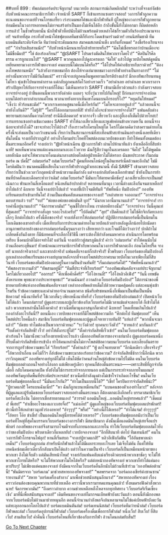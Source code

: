 ##บทที่ 899 : ทัพถล่มบอร์ดประจัญบาน!
บนเวยป๋อ
สถานการณ์เกิดพลิกผัน!
ระหว่างที่จางเย่งัดข้อกับหัวหน้าคณะกรรมาธิการกีฬา เจ้าหน้าที่ SARFT ก็เข้าแทรกแซงตรวจสอบ!
วงการกีฬาถูกความทะนงตนของจางเย่ยั่วจนโกรธเกรี้ยว เร่งระดมพลโค้ชและนักกีฬาทันที ผู้ใหญ่ของวงการกีฬาถูกหยาม ย่อมมีคนในวงการหลายคนไม่อาจแสร้งทำเป็นมองไม่เห็นได้อีก ถ้าถึงขั้นนี้ยังไม่ออกมา ก็ผิดต่อหลักการแล้ว! ในชั่วพริบตานั้น นักกีฬาตัวท็อปนับไม่ถ้วนพร้อมด้วยเหล่าโค้ชก็รวมตัวกันร้องประณามจางเย่! จนท้ายที่สุด กระทั่งหัวหน้าโค้ชฟุตบอลทีมชาติก็ยังกระโดดเข้ามาร่วมด้วย!
เทนนิสทีมชาติ
ทีมแบดมินตันระดับจังหวัด
ทีมว่ายน้ำระดับมณฑล
สมาคมสเกตน้ำแข็ง
มากันทั้งหมด!
“ลงชื่อร้องเรียนจางเย่!”
“กำเริบเสิบสานนัก!”
“กับหัวหน้าเฉียนนายก็กล้าท้าทายหรือ?”
“ฉันไม่เชื่อหรอกว่าบ้านเมืองจะไม่มีขื่อมีแป!”
“ใช่ ต้องร้องเรียน!”
“@SARFT โปรดเร่งตัดสินให้พวกเราโดยไว!”
“ศิลปินไร้ศีลธรรม ควรถูกแบนไป!”
“@SARFT พวกคุณลองไปดูละครตลก ‘จัดให้’ แล้วไปดูเวยป๋อโพสต์ดูหมิ่นเหยียดหยามวงการกีฬาของจางเย่ คนแบบนี้ไม่แบนได้หรือ?”
“ได้โปรดให้คำอธิบายกับเราด้วย!”
“ต้องลงโทษสถานหนัก”
“แล้วยังการขอขมาอีก ต้องให้จางเย่มาขอขมาวงการกีฬาอย่างเป็นทางการ!”
“ไม่อย่างนั้นพวกเราไม่มีวันลืมแน่!”
คราวนี้จางเย่ถูกคนอื่นพูดหยามเกียรติบ้างแล้ว!
มีกองทัพเกรียนทนดูไม่ไหว พุ่งเข้าไปหมายด่ากราด
แต่กลับถูกคนสกัดไว้อย่างรวดเร็ว “อย่าด่าเลย อย่าด่าเลย พวกเราอาจสร้างปัญหาให้กับอาจารย์จางเย่ก็ได้นะ ไม่เห็นเหรอว่า SARFT เข้ามามีเอี่ยวด้วยแล้ว กำลังตรวจสอบอาจารย์จางอยู่ ถ้าขืนตอนนี้พวกเรายังด่าต่อ เผลอๆ จะยิ่งวุ่นวายไปกันใหญ่! ปีก่อนอาจารย์จางปลดแบนได้อย่างยากลำบากแค่ไหน พวกนายยังอยากเห็นเขาโดนแบนอีกรอบรึไง?”
“หยุดกันให้หมด!”
“เซ็งว่ะ หัวร้อนชะมัด!”
“พวกเราเคยอดสูขนาดนี้เมื่อไหร่กัน!”
“โมโหจะตายอยู่แล้ว!”
“แล้วตอนนี้จะทำยังไงกันดี?”
“ไม่รู้สิ!”
“ใครก็ได้ออกมาบอกทีสิ! ทำยังไงถึงจะช่วยอาจารย์จางได้?”
แฟนคลับต่างพยายามสะกดกลั้นความโกรธ!
ฮาฉีฉีเดือดดาล!
พวกจางจั่ว เสี่ยวหวัง และอู่อี้เองก็เต็มไปด้วยโทสะ!
การแทรกแซงอย่างเข้มงวดของ SARFT ทำให้ฉางเสี่ยวเลี่ยงและหูเฟยค่อนข้างหวาดหวั่น ตอนนี้จางน้อยจะทำยังไงดี? เขาจะทำอะไรได้บ้าง?
เรื่องราวครึกโครมใหญ่โต ใครก็ไม่คาดคิดว่าสงครามด่าทอในครั้งนี้จะส่งผลเป็นวงกว้างขนาดนี้ เรียกว่าเป็นสถานการณ์ที่สะเทือนฟ้าสะท้านดินอย่างหนึ่งเลยทีเดียว
ทันใดนั้น จางเย่ก็ปรากฏตัว!
อย่างไรก็ตามประโยคที่โพสต์ลงบนเวยป๋อของเขา ก็ทำให้คนทั้งหมดต้องตื่นตระหนกอีกครั้ง!
จางเย่กว่า “@หัวหน้าเฉียน @วงการกีฬา ผ่านไปห้านาทีแล้ว ยังเหลืออีกยี่สิบห้านาที! พอเห็นพวกนายแต่ละคนออกมาเอะอะโวยวาย ฉันก็รู้สึกว่ามุกในละครตลก ‘จัดไป’ ไม่ได้พูดผิดเลยสักนิด แต่จะให้พวกนายโดนเด่นกลางสปอตไลต์อยู่ฝ่ายเดียวไม่ได้หรอก ฉันขอประกาศ เริ่มถล่มบอร์ด ณ บัดนี้!”
ถล่มบอร์ด?
ถล่มเว็บบอร์ด?
ผู้คนที่ออนไลน์อยู่ในอินเทอร์เน็ตล้วนตะลึงงัน!
ไม่มีใครคิดฝันว่า ขนาดคนมีชื่อเสียงในวงการกีฬาปรากฏตัวเยอะขนาดนี้ ทั้งมี SARFT เข้ามาตรวจสอบ เรียกว่าเป็นช่วงเวลาวิกฤตหน้าสิ่วหน้าขวานเต็มกำลัง แต่จางเย่กลับยังคงเลือกท้าชน! ซ้ำยังเป็นการท้าชนที่บ้าคลั่งและเดือดระห่ำกว่าเดิม! ถล่มเว็บบอร์ด? นี่มันกะให้ตายคามือชัดๆ!
ฉางเสี่ยวเลี่ยงจะเป็นลม!
เฉินกวง ฟ่านเหวินลี่เหงื่อแตก!
หนิงหลันอ้าปากค้าง!
หลายคนที่มามุง เวลานี้ต่างตะลึงกันจนตาเหลือก!
บ้าไปแล้ว!
ฉิบหาย วันนี้จางเย่บ้าไปแล้ว!
จางเย่ชี้เป้าโจมตีทันที “ทัพที่หนึ่ง ทีมปิงปอง!”
กองทัพเกรียนตบเท้าเข้ามาทันใด!
ล้วนเป็นแฟนคลับเดนตายของจางเย่!
“เหล่าสหาย จงออกมา!”
“อาจารย์จางมอบสารแล้ว รบ!”
“รบ!”
“พ่อของพ่อของพ่อมันสิ บุก!”
“ฉันรอเวลานี้มานานแล้ว!”
“อาจารย์จาง! เรารอคำนี้อยู่นานแล้ว!”
“จัดการพวกมัน!”
“คุณชี้ไปทางไหน เราต่อยตีทางนั้น!”
“อาจารย์จาง วันนี้คุณเท่ที่สุดเลย!”
“อาจารย์จางสั่งลุย รออะไรล่ะครับ!”
“ไปอัดมัน!”
“ลุย!”
เปิดศึกแล้ว!
ไม่ใช่ศึกจิกกัดทะเลาะเล็กๆ อีกต่อไปแล้ว ครั้งนี้คือของจริง!
จางเย่สั่งการให้ถล่มบอร์ด! ปฏิบัติการถล่มบอร์ดนี้เป็นนิยมในโลกเดิมของเขาอย่างยิ่ง เมื่อเทียบกับการประณามด่าทอในเวยป๋อแล้วอย่างหลังดูเล็กน้อยไปถนัดตา อานุภาพทำลายล้างของการถล่มบอร์ดนั้นรุนแรงกว่า เสียหายกว่า และโจมตีได้กว้างกว่า! ปกติถ้าไม่เกลียดชังกันถึงตาย ก็มีน้อยคนที่จะเลือกใช้วิธีนี้ เพราะต้องใช้กำลังคนมหาศาล ดำเนินการโดยพร้อมเพรียง ซึ่งคนปกติไม่อาจทำได้!
แต่วันนี้ จางเย่ก้าวสู่สมรภูมิแล้ว!
คำว่า ‘ถล่มบอร์ด’ ทำให้คนนับไม่ถ้วนเลือดระอุขึ้นมา!
หัวหน้าคณะกรรมาธิการกีฬากับพวกคนในวงการกีฬาตกตะลึง ก่อนโมโหปรี๊ด จางเย่! นายกล้าจริงเรอะ!
และเขากล้าจริง!
แฟนคลับจางเย่ก็กล้าจริง!!
ชั่วพริบตา เว็บบอร์ดของทีมปิงปองก็ถูกเหล่ากองทัพเกรียนของจางเย่บุกมาหลังจากที่จางเย่โพสต์ประกาศบนเวยป๋อในเวลาเพียงไม่กี่สิบวินาที เว็บบอร์ดของทีมปิงปองตกอยู่ในความปั่นป่วนทันที!
“เริ่มถล่มบอร์ดได้!”
“ทัพที่หนึ่งมาแล้ว!”
“ทัพสองรายงานตัว!”
“ทัพสามอยู่นี่!”
“ทีมสี่ประจำที่เรียบร้อย!”
“กองทัพแฟนคลับจางเย่ประจัญบาน! ใครไม่เกี่ยวถอยไป!”
“ออกรบ!”
“ศึกเพื่อศักดิ์ศรี!”
“ไอ้โง่หานลี่!”
“ไอ้โง่หลิวอีเฟิง!”
“วันนี้ เทพขัดสังหารเทพ พุทธะขวางประหารพุทธะ!”
“ตามฉันมา! กวาดล้างเว็บบอร์ดทีมปิงปอง!”
ใต้การนำของพี่ชายดาบยักษ์แห่งกองทัพแฟนคลับจางเย่ เหล่ากองทัพคล้ายเต็มไปด้วยความคลุ้มคลั่ง แต่ละคนพุ่งเข้าโรมรัน รัวข้อความขยะและคำด่าทอจำนวนมหาศาล ชนิดรีเฟรชหนหนึ่งก็เพิ่มมาเป็นพันเป็นหมื่นข้อความ!
หนึ่งนาทีครึ่ง!
ใช้เวลาสั้นๆ เพียงหนึ่งนาทีครึ่ง!
เว็บบอร์ดของทีมปิงปองล่มแล้ว!
เปิดหน้าเว็บไม่ได้แล้ว โดนถล่มราบ!
ผู้ดูแลระบบและผู้เกี่ยวข้องกับเว็บบอร์ดไม่มีเวลาแม้แต่จะตอบโต้ ก็เข้าไม่ได้แล้ว พวกเขาเหล่านั้นได้อึ้งตาค้าง!
ชาวเน็ตที่มามุงเอาสนุกก็ตาค้าง!
ฉิบหาย!
โหดเหี้ยมเกินไปแล้ว!
กองกำลังอะไรกันนี่!?
ตอนนี้เอง เวยป๋อของจางเย่ก็มีโพสต์ข้อความอีก “ศึกต่อไป ทีมฟุตบอล!”
เห็นโพสต์ประโยคนี้แล้ว สมาชิกเว็บบอร์ดทีมฟุตบอลและผู้ดูแลใจหายวาบทันที!
“แย่แล้ว!”
“พวกนั้นจะมาแล้ว!”
“บัดซบ ทำไมต้องเป็นพวกเราด้วยนะ”
“ระวังด้วย! ทุกคนระวังตัว!”
“ซวยแล้ว! มากันแล้ว!”
“รีบตั้งค่าจำกัดสิทธิ์! เร็ว! อย่าให้ตั้งกระทู้ได้!”
“ตั้งค่าจำกัดสิทธิ์เร็วเข้า!”
คนในเว็บบอร์ดทีมฟุตบอลต่างร้อนใจ ไม่มานั่งพะวงเรื่องขายหน้าอะไรแล้ว เมื่อกองทัพสังหารของจางเย่มาถึง ผู้ดูแลบอร์ดคนหนึ่งก็รีบตั้งค่าจำกัดสิทธิ์การเข้าถึง ทำให้คนเหล่านั้นไม่อาจโพสต์ข้อความบนเว็บบอร์ด และเลี่ยงอันตรายจากการถูกรัวข้อความขยะใส่
“เรียบร้อย!”
“ตั้งค่าแล้ว!”
“ฟู่ ตกใจแทบตาย”
“อีกนิดเดียว เสี่ยงจริงๆ!”
“ไอ้พวกป่าเถื่อน แค่ไม่กี่วิฯ ก็ส่งข้อความขยะมาสองร้อยกว่าข้อความ? ถ้าจำกัดสิทธิ์ช้ากว่านี้อีกนิด พวกเราวิกฤตแน่!”
กองทัพจางเย่บุกตีไม่ได้ เห็นได้ชัดว่าคนส่วนใหญ่ส่งข้อความไปไม่ติด
คนในเว็บบอร์ดทีมฟุตบอลต่างถอนใจอย่างโล่งอก
แต่เพียงครู่เดียว ทุกคนก็ต้องตื่นตระหนก——เพราะสิทธิ์ที่ถูกจำกัดเมื่อกี้ กลับโดนคนกดเปิด ทั้งยังไม่ใช่การกระทำจากภายนอก แต่เป็นการกระทำจากภายในแผนก!
กองทัพเริ่มบุกยึดพื้นที่ประหัตประหารต่อ!
ชาวเน็ตที่กำลังมุงต่างไม่เข้าใจว่าเกิดอะไรขึ้น!
คนในเว็บบอร์ดทีมฟุตบอลก็ผงะ!
“นี่มันอะไรกัน?”
“ทำไมเป็นแบบนี้ได้?”
“เชี่ย! ใครปิดการจำกัดสิทธิ์น่ะ?”
“ปู่ทวดแกสิ! ใครแบนฉันเนี่ย!”
“หา ฉันก็ถูกแบนเหมือนกัน!”
“แบนคนของตัวเองทำไมวะ!”
หลังจากที่ผู้ดูแลและผู้รับผิดชอบเว็บบอร์ดตรวจสอบอย่างตื่นตระหนก ก็ต้องตกตะลึงอีกครั้ง บรรดาสมาชิกเว็บบอร์ดก็ตะลึงงัน ไม่อยากเชื่อสายตาตนเอง!
“สวรรค์! แอดมินใหญ่...แอดมินใหญ่ทรยศแล้ว!”
“เช็ดแม่ง! พี่เฮย!”
“ทำเชี่ยอะไรของแกวะเฮยจื่อ!”
“แม่งเอ๊ย!”
ผู้ดูแลใหญ่ของเว็บบอร์ดทีมฟุตบอลแปรพักตร์!
ข่าวนี้ทำให้เหล่าชาวมุงหัวร่องอหาย!
“ฮ่าๆๆๆ!”
“พรืด!”
“อย่างนี้ก็ได้เหรอ?”
“ทำได้แจ่ม! ฮ่าๆๆๆๆ!”
“ไอ้หยา โอ๊ย ขำเชี่ย! เป็นแอดมินใหญ่นี่ทรยศได้ด้วยเหรอ?”
เว็บบอร์ดของทีมฟุตบอลนับว่าเป็นเว็บบอร์ดที่ใหญ่ที่สุดในบรรดาเว็บบอร์ดของวงการกีฬา มีสมาชิกมาก ดังนั้นเมื่อแอดมินใหญ่เฮยจื่อแปรพักตร์ กองทัพของจางเย่จึงสามารถโจมตีจากทั้งภายนอกและภายใน ทำให้เว็บบอร์ดทีมฟุตบอลล่มไวยิ่งกว่าของทีมปิงปอง พริบตาเดียวก็แหลกยับ!
เวยป๋อจองจางเย่ “อีกยี่สิบนาที ต่อไป ทีมเทนนิส!”
คนในวงการกีฬาโกรธจนไฟลุก!
หานลี่เริ่มสบถ “จางเย่ปู่ทวดแกสิ!”
หลิวอีเฟิงกัดฟัน “ไอ้อันธพาลเน่าเหม็น!”
เว็บบอร์ดถูกถล่ม สำหรับนักกีฬาแล้วไม่ได้มีผลกระทบอะไรเลย ไม่เจ็บไม่คัน ก็แค่ให้ทีมเทคนิคซ่อมเดี๋ยวเดียวก็กลับมาเปิดได้แล้ว แต่ว่าในความเป็นจริง เว็บบอร์ดก็เป็นเหมือนหน้าตาของพวกเขา ถึงไม่เจ็บตัว แต่มันเสียหน้าไหม! จางเย่กับแฟนคลับแม่งเรียงคิวตบหน้าพวกเขาชัดๆ จะไม่ให้พวกเขาโกรธได้หรือ? จะไม่ให้พวกเขาโมโหได้หรือ?
แต่ต่อหน้ากองทัพจางเย่ พวกเขาก็ทำได้แค่มองตาปริบๆ!
ไม่เพียงแต่คนของจางเย่ ยังมีคนจากในเว็บบอร์ดอื่นอีกนับไม่ถ้วนที่เข้าร่วม ‘กองทัพต่อต้าน’ นี้!
“พันมิตรจาก ‘บอร์ดเกม’ มาช่วยสหายกองทัพจางเย่!”
“พลพรรคจาก ‘บอร์ดกองเชียร์ต่งซานซาน’ รายงานตัว!”
“สหาย ‘บอร์ดเครื่องสำอาง’ มาเพื่อช่วยสนับสนุนอีกแรง!”
“สหายกองทัพจางเย่ เรื่องคราวก่อนต้องขอบคุณพวกนายที่ช่วยเหลือ คราวนี้พวกเรามาทดแทนคุณแล้ว! ทั้งหมดรอฟังคำสั่งพวกนาย! จัดการพวกมัน!”
“ถึงคราวลำบาก ความช่วยเหลือหลั่งไหลจากทุกทิศทาง ‘เว็บบอร์ดริเริ่มเซี่ยงเซิง’ มาที่นี่เพื่อสนับสนุนจางเย่!”
เดิมทีคนของจางเย่ก็มากจนเบียดฟ้าบังตะวันแล้ว ตอนนี้ยังมีกองพลจากเว็บบอร์ดนับไม่ถ้วนมาช่วยหนุนอีก ตอนนี้จำนวนกำลังพลจึงล้นหลามจนไม่ใช่แค่เบียดฟ้าบังตะวัน แต่ทะลุออกนอกโลกไปแล้ว!
บอร์ดแบดมินตันล่ม!
บอร์ดเทนนิสล่ม!
เว็บบอร์ดทีมว่ายน้ำล่ม!
เว็บบอร์ดกีฬาพละล่ม!
เว็บบอร์ดอุปกรณ์กีฬาล่ม!
เว็บบอร์ดเครื่องดื่มเพื่อการกีฬาล่ม!
หนึ่งเว็บ!
สิบเว็บ!
ยี่สิบเว็บ!
สามสิบเว็บ!
ค่ำคืนนี้ เว็บบอร์ดไหนที่เกี่ยวข้องกับการกีฬา ล้วนโดนถล่มยับสิ้น!!


[Go To Next Chapter]( ./97.md)